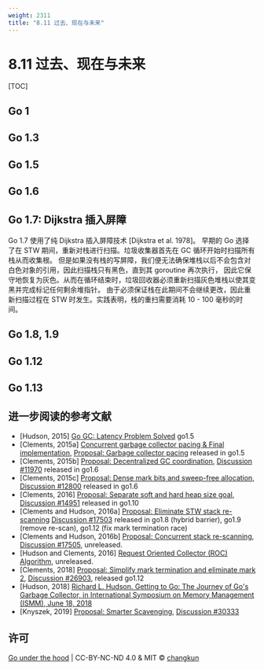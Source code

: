```yaml
---
weight: 2311
title: "8.11 过去、现在与未来"
---
```


# 8.11 过去、现在与未来

[TOC]

## Go 1

## Go 1.3

## Go 1.5

## Go 1.6

## Go 1.7: Dijkstra 插入屏障

Go 1.7 使用了纯 Dijkstra 插入屏障技术 [Dijkstra et al. 1978]。
早期的 Go 选择了在 STW 期间，重新对栈进行扫描。垃圾收集器首先在 GC 循环开始时扫描所有栈从而收集根。
但是如果没有栈的写屏障，我们便无法确保堆栈以后不会包含对白色对象的引用，因此扫描栈只有黑色，直到其 goroutine 再次执行，
因此它保守地恢复为灰色。从而在循环结束时，垃圾回收器必须重新扫描灰色堆栈以使其变黑并完成标记任何剩余堆指针。
由于必须保证栈在此期间不会继续更改，因此重新扫描过程在 STW 时发生。实践表明，栈的重扫需要消耗 10 - 100 毫秒的时间。

## Go 1.8, 1.9

## Go 1.12

## Go 1.13


## 进一步阅读的参考文献

- [Hudson, 2015] [Go GC: Latency Problem Solved](https://talks.golang.org/2015/go-gc.pdf) go1.5
- [Clements, 2015a] [Concurrent garbage collector pacing & Final implementation](https://docs.google.com/document/d/1wmjrocXIWTr1JxU-3EQBI6BK6KgtiFArkG47XK73xIQ/edit#heading=h.xy314pvxblbm), [Proposal: Garbage collector pacing](https://groups.google.com/forum/#!topic/golang-dev/YjoG9yJktg4) released in go1.5
- [Clements, 2015b] [Proposal: Decentralized GC coordination](https://go.googlesource.com/proposal/+/master/design/11970-decentralized-gc.md), [Discussion #11970](https://golang.org/issue/11970) released in go1.6
- [Clements, 2015c] [Proposal: Dense mark bits and sweep-free allocation](https://go.googlesource.com/proposal/+/master/design/12800-sweep-free-alloc.md), [Discussion #12800](https://golang.org/issue/12800) released in go1.6
- [Clements, 2016] [Proposal: Separate soft and hard heap size goal](https://go.googlesource.com/proposal/+/master/design/14951-soft-heap-limit.md), [Discussion #14951](https://golang.org/issue/14951) released in go1.10
- [Clements and Hudson, 2016a] [Proposal: Eliminate STW stack re-scanning](https://go.googlesource.com/proposal/+/master/design/17503-eliminate-rescan.md) [Discussion #17503](https://golang.org/issue/17503) released in go1.8 (hybrid barrier), go1.9 (remove re-scan), go1.12 (fix mark termination race)
- [Clements and Hudson, 2016b] [Proposal: Concurrent stack re-scanning](https://go.googlesource.com/proposal/+/master/design/17505-concurrent-rescan.md), [Discussion #17505](https://golang.org/issue/17505), unreleased.
- [Hudson and Clements, 2016] [Request Oriented Collector (ROC) Algorithm](https://docs.google.com/document/d/1gCsFxXamW8RRvOe5hECz98Ftk-tcRRJcDFANj2VwCB0/edit), unreleased.
- [Clements, 2018] [Proposal: Simplify mark termination and eliminate mark 2](https://go.googlesource.com/proposal/+/master/design/26903-simplify-mark-termination.md), [Discussion #26903](https://golang.org/issue/26903), released go1.12
- [Hudson, 2018] [Richard L. Hudson. Getting to Go: The Journey of Go's Garbage Collector, in International Symposium on Memory Management (ISMM), June 18, 2018](https://blog.golang.org/ismmkeynote)
- [Knyszek, 2019] [Proposal: Smarter Scavenging](https://go.googlesource.com/proposal/+/master/design/30333-smarter-scavenging.md), [Discussion #30333](https://golang.org/issue/30333)

## 许可

[Go under the hood](https://github.com/changkun/go-under-the-hood) | CC-BY-NC-ND 4.0 & MIT &copy; [changkun](https://changkun.de)

